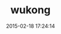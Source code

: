 ---
layout: post
title:  "wukong"
repo:   "infochimps-labs/wukong"
date:   2015-02-18 17:24:14
gemurl: https://github.com/infochimps-labs/wukong
---